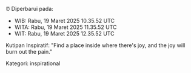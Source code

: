 ⏰ Diperbarui pada:
- WIB: Rabu, 19 Maret 2025 10.35.52 UTC
- WITA: Rabu, 19 Maret 2025 11.35.52 UTC
- WIT: Rabu, 19 Maret 2025 12.35.52 UTC

Kutipan Inspiratif:
"Find a place inside where there's joy, and the joy will burn out the pain."


Kategori: inspirational


